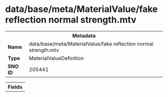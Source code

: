 <h1>data/base/meta/MaterialValue/fake reflection normal strength.mtv</h1><table><tr><th colspan="100%">Metadata</th></tr><tr><td><b>Name</b></td><td>data/base/meta/MaterialValue/fake reflection normal strength.mtv</td></tr><tr><td><b>Type</b></td><td>MaterialValueDefinition</td></tr><tr><td><b>SNO ID</b></td><td>205441</td></tr></table>

<table><tr><th colspan="100%">Fields</th></tr></table>

